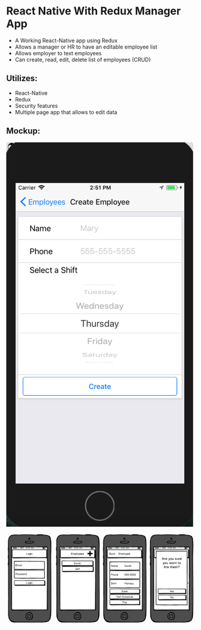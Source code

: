 # React Native With Redux Manager App
* A Working React-Native app using Redux
* Allows a manager or HR to have an editable employee list
* Allows employer to text employees
* Can create, read, edit, delete list of employees (CRUD)

## Utilizes:
* React-Native
* Redux
* Security features
* Multiple page app that allows to edit data

## Mockup:

![Image of Working Demo](https://github.com/zaturnvalley/ReactNativeReduxManagerApp/blob/master/managerDemo.png?raw=true)

![Image of Mockup](https://github.com/zaturnvalley/ReactNativeReduxManagerApp/blob/master/mockup.png?raw=true)